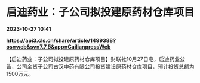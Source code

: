# 启迪药业：子公司拟投建原药材仓库项目

**2023-10-27 10:41**

**https://api3.cls.cn/share/article/1499388?os=web&sv=7.7.5&app=CailianpressWeb**

【启迪药业：子公司拟投建原药材仓库项目】财联社10月27日电，启迪药业公告，公司全资子公司古汉中药有限公司投资建设原药材仓库项目，预计投资总额为1500万元。